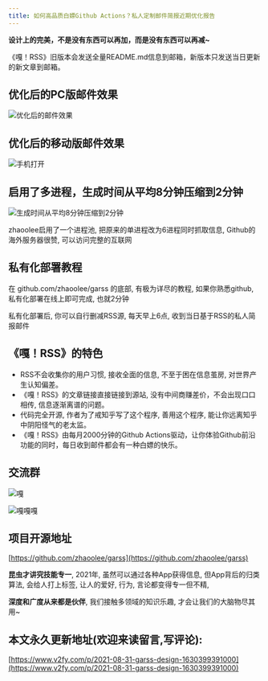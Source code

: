 ```yaml
---
title: 如何高品质白嫖Github Actions？私人定制邮件简报近期优化报告
---
```



**设计上的完美，不是没有东西可以再加，而是没有东西可以再减~**

《嘎！RSS》旧版本会发送全量README.md信息到邮箱，新版本只发送当日更新的新文章到邮箱。

## 优化后的PC版邮件效果

![优化后的邮件效果](https://cdn.fangyuanxiaozhan.com/assets/1630399693988c2tk8n7k.png)


## 优化后的移动版邮件效果


![手机打开](https://cdn.fangyuanxiaozhan.com/assets/163039979740967wCT8RQ.jpeg)




## 启用了多进程，生成时间从平均8分钟压缩到2分钟



![生成时间从平均8分钟压缩到2分钟](https://cdn.fangyuanxiaozhan.com/assets/1630399990224CPd576TF.png)

zhaoolee启用了一个进程池, 把原来的单进程改为6进程同时抓取信息, Github的海外服务器很赞, 可以访问完整的互联网

## 私有化部署教程

在 github.com/zhaoolee/garss 的底部, 有极为详尽的教程, 如果你熟悉github, 私有化部署在线上即可完成, 也就2分钟

私有化部署后, 你可以自行删减RSS源, 每天早上6点, 收到当日基于RSS的私人简报邮件


## 《嘎！RSS》的特色

- RSS不会收集你的用户习惯, 接收全面的信息, 不至于困在信息茧房, 对世界产生认知偏差。
- 《嘎！RSS》的文章链接直接链接到源站, 没有中间商赚差价，不会出现口口相传, 信息逐渐离谱的问题。
- 代码完全开源, 作者为了戒知乎写了这个程序, 善用这个程序, 能让你远离知乎中阴阳怪气的老太监。
- 《嘎！RSS》由每月2000分钟的Github Actions驱动，让你体验Github前沿功能的同时，每日收到邮件都会有一种白嫖的快乐。

## 交流群

![嘎](https://cdn.fangyuanxiaozhan.com/assets/1630404981574t5xKjrAi.jpeg)

![嘎嘎嘎](https://cdn.fangyuanxiaozhan.com/assets/1630404981577DwyEtEjm.jpeg)

## 项目开源地址

[https://github.com/zhaoolee/garss](https://github.com/zhaoolee/garss)

**昆虫才讲究技能专一**, 2021年, 虽然可以通过各种App获得信息, 但App背后的归类算法, 会给人打上标签, 让人的爱好, 行为, 言论都变得专一但不精, 

**深度和广度从来都是伙伴**, 我们接触多领域的知识乐趣, 才会让我们的大脑物尽其用~ 

## 本文永久更新地址(欢迎来读留言,写评论):

[https://www.v2fy.com/p/2021-08-31-garss-design-1630399391000](https://www.v2fy.com/p/2021-08-31-garss-design-1630399391000)
